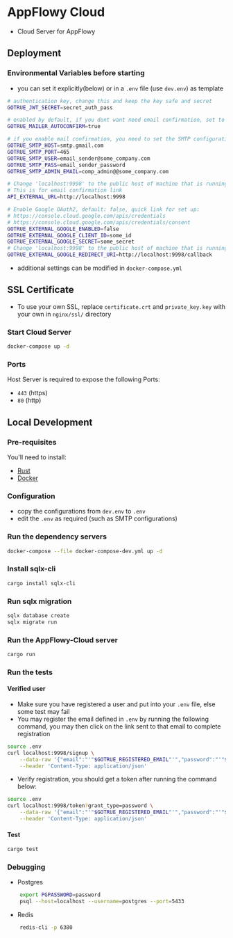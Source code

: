 # AppFlowy Cloud
- Cloud Server for AppFlowy

## Deployment

### Environmental Variables before starting
- you can set it explicitly(below) or in a `.env` file (use `dev.env`) as template
```bash
# authentication key, change this and keep the key safe and secret
GOTRUE_JWT_SECRET=secret_auth_pass

# enabled by default, if you dont want need email confirmation, set to false
GOTRUE_MAILER_AUTOCONFIRM=true

# if you enable mail confirmation, you need to set the SMTP configuration below
GOTRUE_SMTP_HOST=smtp.gmail.com
GOTRUE_SMTP_PORT=465
GOTRUE_SMTP_USER=email_sender@some_company.com
GOTRUE_SMTP_PASS=email_sender_password
GOTRUE_SMTP_ADMIN_EMAIL=comp_admin@@some_company.com

# Change 'localhost:9998' to the public host of machine that is running on.
# This is for email confirmation link
API_EXTERNAL_URL=http://localhost:9998

# Enable Google OAuth2, default: false, quick link for set up:
# https://console.cloud.google.com/apis/credentials
# https://console.cloud.google.com/apis/credentials/consent
GOTRUE_EXTERNAL_GOOGLE_ENABLED=false
GOTRUE_EXTERNAL_GOOGLE_CLIENT_ID=some_id
GOTRUE_EXTERNAL_GOOGLE_SECRET=some_secret
# Change 'localhost:9998' to the public host of machine that is running on.
GOTRUE_EXTERNAL_GOOGLE_REDIRECT_URI=http://localhost:9998/callback
```
- additional settings can be modified in `docker-compose.yml`
## SSL Certificate
- To use your own SSL, replace `certificate.crt` and `private_key.key`
with your own in `nginx/ssl/` directory

### Start Cloud Server
```bash
docker-compose up -d
```

### Ports
Host Server is required to expose the following Ports:
- `443` (https)
- `80`  (http)

## Local Development

### Pre-requisites

You'll need to install:

- [Rust](https://www.rust-lang.org/tools/install)
- [Docker](https://docs.docker.com/get-docker/)

### Configuration
- copy the configurations from `dev.env` to `.env`
- edit the `.env` as required (such as SMTP configurations)

### Run the dependency servers
```bash
docker-compose --file docker-compose-dev.yml up -d
```

### Install sqlx-cli
```bash
cargo install sqlx-cli
```

### Run sqlx migration
```bash
sqlx database create
sqlx migrate run
```

### Run the AppFlowy-Cloud server
```bash
cargo run
```

### Run the tests

#### Verified user
- Make sure you have registered a user and put into your `.env` file, else some test may fail
- You may register the email defined in `.env` by running the following command, you may then click on the link sent to that email to complete registration
```bash
source .env
curl localhost:9998/signup \
    --data-raw '{"email":"'"$GOTRUE_REGISTERED_EMAIL"'","password":"'"$GOTRUE_REGISTERED_PASSWORD"'"}' \
    --header 'Content-Type: application/json'
```
- Verify registration, you should get a token after running the command below:
```bash
source .env
curl localhost:9998/token?grant_type=password \
    --data-raw '{"email":"'"$GOTRUE_REGISTERED_EMAIL"'","password":"'"$GOTRUE_REGISTERED_PASSWORD"'"}' \
    --header 'Content-Type: application/json'
```

#### Test
```bash
cargo test
```

### Debugging
- Postgres
```bash
    export PGPASSWORD=password
    psql --host=localhost --username=postgres --port=5433
```
- Redis
```bash
    redis-cli -p 6380
```
